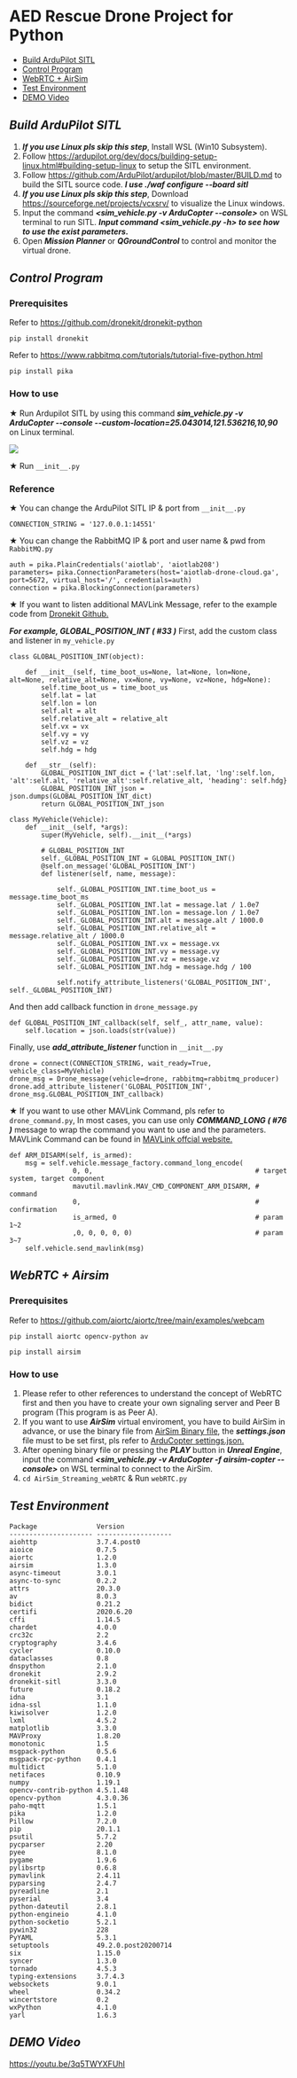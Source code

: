 # AED Rescue Drone Project for Python

- [Build ArduPilot SITL](#A)
- [Control Program](#B)
- [WebRTC + AirSim](#C)
- [Test Environment](#D)
- [DEMO Video](#E)


## *<a id="A">Build ArduPilot SITL</a>*
1. ***If you use Linux pls skip this step***, Install WSL (Win10 Subsystem).
2. Follow https://ardupilot.org/dev/docs/building-setup-linux.html#building-setup-linux to setup the SITL environment.
3. Follow https://github.com/ArduPilot/ardupilot/blob/master/BUILD.md to build the SITL source code. ***I use ./waf configure --board sitl***
4. ***If you use Linux pls skip this step***, Download https://sourceforge.net/projects/vcxsrv/ to visualize the Linux windows.
5. Input the command ***<sim_vehicle.py -v ArduCopter --console>*** on WSL terminal to run SITL. ***Input command <sim_vehicle.py -h> to see how to use the exist parameters.***
6. Open ***Mission Planner*** or ***QGroundControl*** to control and monitor the virtual drone.

## *<a id="B">Control Program</a>*

### Prerequisites
Refer to https://github.com/dronekit/dronekit-python
```
pip install dronekit
```
Refer to https://www.rabbitmq.com/tutorials/tutorial-five-python.html
```
pip install pika
```
### How to use

★ Run Ardupilot SITL by using this command ***sim_vehicle.py -v ArduCopter --console --custom-location=25.043014,121.536216,10,90*** on Linux terminal.

![](https://i.imgur.com/0aSJuM0.jpg)

★ Run ```__init__.py``` 

### Reference
★ You can change the ArduPilot SITL IP & port from ```__init__.py```
```python=1
CONNECTION_STRING = '127.0.0.1:14551'
```
★ You can change the RabbitMQ IP & port and user name & pwd from ```RabbitMQ.py```
```python=1
auth = pika.PlainCredentials('aiotlab', 'aiotlab208')
parameters= pika.ConnectionParameters(host='aiotlab-drone-cloud.ga', port=5672, virtual_host='/', credentials=auth)
connection = pika.BlockingConnection(parameters)
```
★ If you want to listen additional MAVLink Message, refer to the example code from [Dronekit Github.](https://github.com/dronekit/dronekit-python/blob/master/examples/create_attribute/create_attribute.py)

***For example, GLOBAL_POSITION_INT ( #33 )***  First, add the custom class and listener in ```my_vehicle.py``` 

```python=1
class GLOBAL_POSITION_INT(object):

    def __init__(self, time_boot_us=None, lat=None, lon=None, alt=None, relative_alt=None, vx=None, vy=None, vz=None, hdg=None):
        self.time_boot_us = time_boot_us
        self.lat = lat
        self.lon = lon
        self.alt = alt
        self.relative_alt = relative_alt
        self.vx = vx
        self.vy = vy
        self.vz = vz        
        self.hdg = hdg
        
    def __str__(self):
        GLOBAL_POSITION_INT_dict = {'lat':self.lat, 'lng':self.lon, 'alt':self.alt, 'relative_alt':self.relative_alt, 'heading': self.hdg}
        GLOBAL_POSITION_INT_json = json.dumps(GLOBAL_POSITION_INT_dict)
        return GLOBAL_POSITION_INT_json

```

```python=1
class MyVehicle(Vehicle):
    def __init__(self, *args):
        super(MyVehicle, self).__init__(*args)

        # GLOBAL_POSITION_INT
        self._GLOBAL_POSITION_INT = GLOBAL_POSITION_INT()
        @self.on_message('GLOBAL_POSITION_INT')
        def listener(self, name, message):

            self._GLOBAL_POSITION_INT.time_boot_us = message.time_boot_ms
            self._GLOBAL_POSITION_INT.lat = message.lat / 1.0e7
            self._GLOBAL_POSITION_INT.lon = message.lon / 1.0e7
            self._GLOBAL_POSITION_INT.alt = message.alt / 1000.0
            self._GLOBAL_POSITION_INT.relative_alt = message.relative_alt / 1000.0
            self._GLOBAL_POSITION_INT.vx = message.vx
            self._GLOBAL_POSITION_INT.vy = message.vy
            self._GLOBAL_POSITION_INT.vz = message.vz
            self._GLOBAL_POSITION_INT.hdg = message.hdg / 100

            self.notify_attribute_listeners('GLOBAL_POSITION_INT', self._GLOBAL_POSITION_INT)

```
And then add callback function in ```drone_message.py```
```python=1
def GLOBAL_POSITION_INT_callback(self, self_, attr_name, value):
    self.location = json.loads(str(value))
```
Finally, use ***add_attribute_listener*** function in ```__init__.py```
```python=1
drone = connect(CONNECTION_STRING, wait_ready=True, vehicle_class=MyVehicle)
drone_msg = Drone_message(vehicle=drone, rabbitmq=rabbitmq_producer)
drone.add_attribute_listener('GLOBAL_POSITION_INT', drone_msg.GLOBAL_POSITION_INT_callback)
```
★ If you want to use other MAVLink Command, pls refer to ```drone_command.py```, In most cases, you can use only ***COMMAND_LONG ( #76 )*** message to wrap the command you want to use and the parameters. MAVLink Command can be found in [MAVLink offcial website.](https://mavlink.io/en/messages/common.html#mav_commands)

```python=1
def ARM_DISARM(self, is_armed):
    msg = self.vehicle.message_factory.command_long_encode(
                0, 0,                                         # target system, target component
                mavutil.mavlink.MAV_CMD_COMPONENT_ARM_DISARM, # command
                0,                                            # confirmation
                is_armed, 0                                   # param 1~2
                ,0, 0, 0, 0, 0)                               # param 3~7
    self.vehicle.send_mavlink(msg)
```
## *<a id="C">WebRTC + Airsim</a>*
### Prerequisites

Refer to https://github.com/aiortc/aiortc/tree/main/examples/webcam
```
pip install aiortc opencv-python av
```
```
pip install airsim
```
### How to use

1. Please refer to other references to understand the concept of WebRTC first and then you have to create your own signaling server and Peer B program (This program is as Peer A).
2. If you want to use ***AirSim*** virtual enviroment, you have to build AirSim in advance, or use the binary file from [AirSim Binary file](https://github.com/Microsoft/AirSim/releases), the ***settings.json*** file must to be set first, pls refer to [ArduCopter settings.json.](https://ardupilot.org/dev/docs/sitl-with-airsim.html#launch-copter-sitl)
3. After opening binary file or pressing the ***PLAY*** button in ***Unreal Engine***, input the command ***<sim_vehicle.py -v ArduCopter -f airsim-copter --console>*** on WSL terminal to connect to the AirSim.
4. ```cd AirSim_Streaming_webRTC``` & Run ```webRTC.py```

## *<a id="D">Test Environment</a>*

```
Package               Version
--------------------- -------------------
aiohttp               3.7.4.post0        
aioice                0.7.5
aiortc                1.2.0
airsim                1.3.0
async-timeout         3.0.1
async-to-sync         0.2.2
attrs                 20.3.0
av                    8.0.3
bidict                0.21.2
certifi               2020.6.20
cffi                  1.14.5
chardet               4.0.0
crc32c                2.2
cryptography          3.4.6
cycler                0.10.0
dataclasses           0.8
dnspython             2.1.0
dronekit              2.9.2
dronekit-sitl         3.3.0
future                0.18.2
idna                  3.1
idna-ssl              1.1.0
kiwisolver            1.2.0
lxml                  4.5.2
matplotlib            3.3.0
MAVProxy              1.8.20
monotonic             1.5
msgpack-python        0.5.6
msgpack-rpc-python    0.4.1
multidict             5.1.0
netifaces             0.10.9
numpy                 1.19.1
opencv-contrib-python 4.5.1.48
opencv-python         4.3.0.36
paho-mqtt             1.5.1
pika                  1.2.0
Pillow                7.2.0
pip                   20.1.1
psutil                5.7.2
pycparser             2.20
pyee                  8.1.0
pygame                1.9.6
pylibsrtp             0.6.8
pymavlink             2.4.11
pyparsing             2.4.7
pyreadline            2.1
pyserial              3.4
python-dateutil       2.8.1
python-engineio       4.1.0
python-socketio       5.2.1
pywin32               228
PyYAML                5.3.1
setuptools            49.2.0.post20200714
six                   1.15.0
syncer                1.3.0
tornado               4.5.3
typing-extensions     3.7.4.3
websockets            9.0.1
wheel                 0.34.2
wincertstore          0.2
wxPython              4.1.0
yarl                  1.6.3
```

## *<a id="E">DEMO Video</a>*

https://youtu.be/3q5TWYXFUhI

